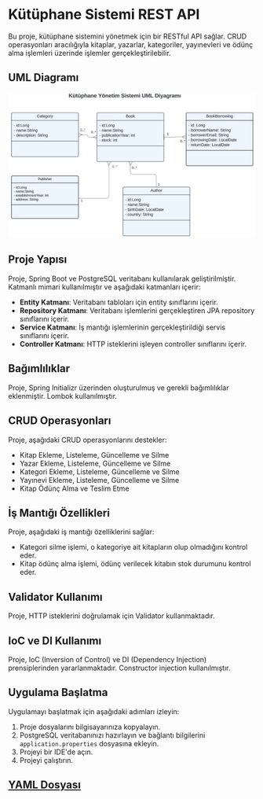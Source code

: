 # Kütüphane Sistemi REST API

Bu proje, kütüphane sistemini yönetmek için bir RESTful API sağlar. CRUD operasyonları aracılığıyla kitaplar, yazarlar, kategoriler, yayınevleri ve ödünç alma işlemleri üzerinde işlemler gerçekleştirilebilir.

## UML Diagramı
![](UMLDiagram.jpg)

## Proje Yapısı

Proje, Spring Boot ve PostgreSQL veritabanı kullanılarak geliştirilmiştir. Katmanlı mimari kullanılmıştır ve aşağıdaki katmanları içerir:

- **Entity Katmanı**: Veritabanı tabloları için entity sınıflarını içerir.
- **Repository Katmanı**: Veritabanı işlemlerini gerçekleştiren JPA repository sınıflarını içerir.
- **Service Katmanı**: İş mantığı işlemlerinin gerçekleştirildiği servis sınıflarını içerir.
- **Controller Katmanı**: HTTP isteklerini işleyen controller sınıflarını içerir.

## Bağımlılıklar

Proje, Spring Initializr üzerinden oluşturulmuş ve gerekli bağımlılıklar eklenmiştir. Lombok kullanılmıştır.

## CRUD Operasyonları

Proje, aşağıdaki CRUD operasyonlarını destekler:

- Kitap Ekleme, Listeleme, Güncelleme ve Silme
- Yazar Ekleme, Listeleme, Güncelleme ve Silme
- Kategori Ekleme, Listeleme, Güncelleme ve Silme
- Yayınevi Ekleme, Listeleme, Güncelleme ve Silme
- Kitap Ödünç Alma ve Teslim Etme

## İş Mantığı Özellikleri

Proje, aşağıdaki iş mantığı özelliklerini sağlar:

- Kategori silme işlemi, o kategoriye ait kitapların olup olmadığını kontrol eder.
- Kitap ödünç alma işlemi, ödünç verilecek kitabın stok durumunu kontrol eder.

## Validator Kullanımı

Proje, HTTP isteklerini doğrulamak için Validator kullanmaktadır.

## IoC ve DI Kullanımı

Proje, IoC (Inversion of Control) ve DI (Dependency Injection) prensiplerinden yararlanmaktadır. Constructor injection kullanılmıştır.

## Uygulama Başlatma

Uygulamayı başlatmak için aşağıdaki adımları izleyin:

1. Proje dosyalarını bilgisayarınıza kopyalayın.
2. PostgreSQL veritabanınızı hazırlayın ve bağlantı bilgilerini `application.properties` dosyasına ekleyin.
3. Projeyi bir IDE'de açın.
4. Projeyi çalıştırın.

## [YAML Dosyası](LibraryController_openapi.yaml)
